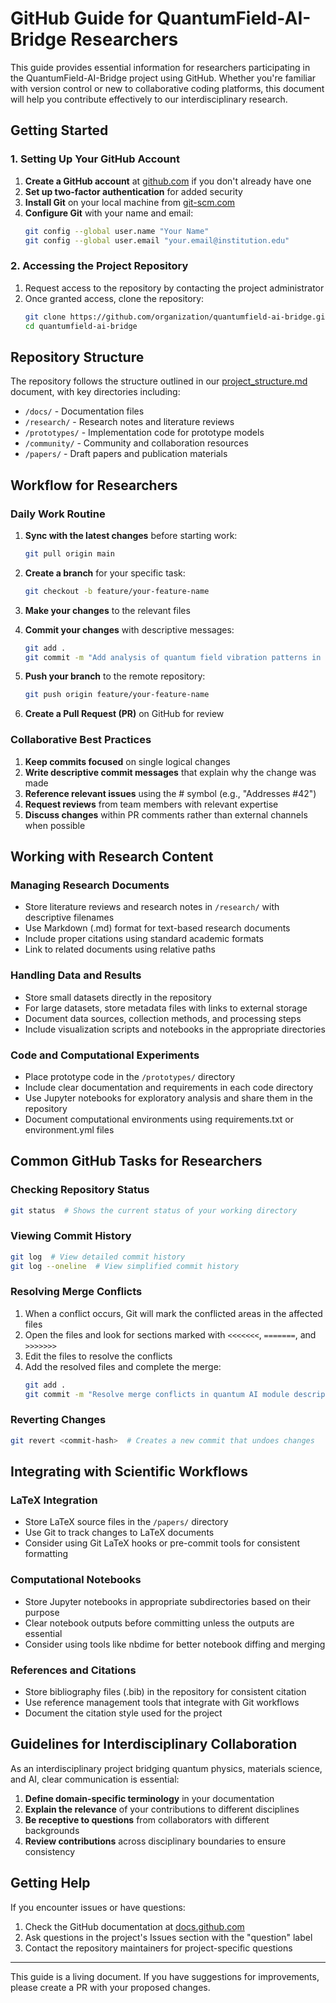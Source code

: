 # GitHub Guide for QuantumField-AI-Bridge Researchers

This guide provides essential information for researchers participating in the QuantumField-AI-Bridge project using GitHub. Whether you're familiar with version control or new to collaborative coding platforms, this document will help you contribute effectively to our interdisciplinary research.

## Getting Started

### 1. Setting Up Your GitHub Account

1. **Create a GitHub account** at [github.com](https://github.com/) if you don't already have one
2. **Set up two-factor authentication** for added security
3. **Install Git** on your local machine from [git-scm.com](https://git-scm.com/downloads)
4. **Configure Git** with your name and email:
   ```bash
   git config --global user.name "Your Name"
   git config --global user.email "your.email@institution.edu"
   ```

### 2. Accessing the Project Repository

1. Request access to the repository by contacting the project administrator
2. Once granted access, clone the repository:
   ```bash
   git clone https://github.com/organization/quantumfield-ai-bridge.git
   cd quantumfield-ai-bridge
   ```

## Repository Structure

The repository follows the structure outlined in our [project_structure.md](./project_structure.md) document, with key directories including:

- `/docs/` - Documentation files
- `/research/` - Research notes and literature reviews
- `/prototypes/` - Implementation code for prototype models
- `/community/` - Community and collaboration resources
- `/papers/` - Draft papers and publication materials

## Workflow for Researchers

### Daily Work Routine

1. **Sync with the latest changes** before starting work:
   ```bash
   git pull origin main
   ```

2. **Create a branch** for your specific task:
   ```bash
   git checkout -b feature/your-feature-name
   ```

3. **Make your changes** to the relevant files

4. **Commit your changes** with descriptive messages:
   ```bash
   git add .
   git commit -m "Add analysis of quantum field vibration patterns in 2D materials"
   ```

5. **Push your branch** to the remote repository:
   ```bash
   git push origin feature/your-feature-name
   ```

6. **Create a Pull Request (PR)** on GitHub for review

### Collaborative Best Practices

1. **Keep commits focused** on single logical changes
2. **Write descriptive commit messages** that explain why the change was made
3. **Reference relevant issues** using the # symbol (e.g., "Addresses #42")
4. **Request reviews** from team members with relevant expertise
5. **Discuss changes** within PR comments rather than external channels when possible

## Working with Research Content

### Managing Research Documents

- Store literature reviews and research notes in `/research/` with descriptive filenames
- Use Markdown (.md) format for text-based research documents
- Include proper citations using standard academic formats
- Link to related documents using relative paths

### Handling Data and Results

- Store small datasets directly in the repository
- For large datasets, store metadata files with links to external storage
- Document data sources, collection methods, and processing steps
- Include visualization scripts and notebooks in the appropriate directories

### Code and Computational Experiments

- Place prototype code in the `/prototypes/` directory
- Include clear documentation and requirements in each code directory
- Use Jupyter notebooks for exploratory analysis and share them in the repository
- Document computational environments using requirements.txt or environment.yml files

## Common GitHub Tasks for Researchers

### Checking Repository Status

```bash
git status  # Shows the current status of your working directory
```

### Viewing Commit History

```bash
git log  # View detailed commit history
git log --oneline  # View simplified commit history
```

### Resolving Merge Conflicts

1. When a conflict occurs, Git will mark the conflicted areas in the affected files
2. Open the files and look for sections marked with `<<<<<<<`, `=======`, and `>>>>>>>`
3. Edit the files to resolve the conflicts
4. Add the resolved files and complete the merge:
   ```bash
   git add .
   git commit -m "Resolve merge conflicts in quantum AI module description"
   ```

### Reverting Changes

```bash
git revert <commit-hash>  # Creates a new commit that undoes changes
```

## Integrating with Scientific Workflows

### LaTeX Integration

- Store LaTeX source files in the `/papers/` directory
- Use Git to track changes to LaTeX documents
- Consider using Git LaTeX hooks or pre-commit tools for consistent formatting

### Computational Notebooks

- Store Jupyter notebooks in appropriate subdirectories based on their purpose
- Clear notebook outputs before committing unless the outputs are essential
- Consider using tools like nbdime for better notebook diffing and merging

### References and Citations

- Store bibliography files (.bib) in the repository for consistent citation
- Use reference management tools that integrate with Git workflows
- Document the citation style used for the project

## Guidelines for Interdisciplinary Collaboration

As an interdisciplinary project bridging quantum physics, materials science, and AI, clear communication is essential:

1. **Define domain-specific terminology** in your documentation
2. **Explain the relevance** of your contributions to different disciplines
3. **Be receptive to questions** from collaborators with different backgrounds
4. **Review contributions** across disciplinary boundaries to ensure consistency

## Getting Help

If you encounter issues or have questions:

1. Check the GitHub documentation at [docs.github.com](https://docs.github.com/)
2. Ask questions in the project's Issues section with the "question" label
3. Contact the repository maintainers for project-specific questions

---

This guide is a living document. If you have suggestions for improvements, please create a PR with your proposed changes.